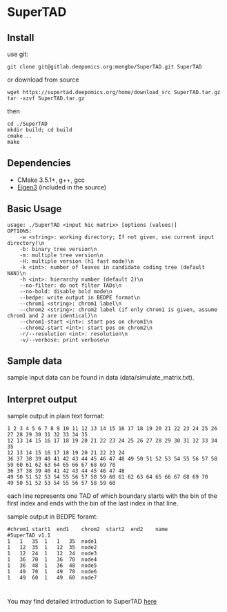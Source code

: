 # SuperTAD

## Install  
use git:  
```
git clone git@gitlab.deepomics.org:mengbo/SuperTAD.git SuperTAD
```
or download from source
```
wget https://supertad.deepomics.org/home/download_src SuperTAD.tar.gz
tar -xzvf SuperTAD.tar.gz
```
then
```
cd ./SuperTAD
mkdir build; cd build
cmake ..
make
```

## Dependencies 
* CMake 3.5.1+, g++, gcc
* [Eigen3](https://eigen.tuxfamily.org/dox/) (included in the source)

## Basic Usage  
```
usage: ./SuperTAD <input hic matrix> [options (values)]
OPTIONS:
    -w <string>: working directory; If not given, use current input directory)\n
    -b: binary tree version\n
    -m: multiple tree version\n
    -H: multiple version (h1 fast mode)\n
    -k <int>: number of leaves in candidate coding tree (default NAN)\n
    -h <int>: hierarchy number (default 2)\n
    --no-filter: do not filter TADs\n
    --no-bold: disable bold mode\n
    --bedpe: write output in BEDPE format\n
    --chrom1 <string>: chrom1 label\n
    --chrom2 <string>: chrom2 label (if only chrom1 is given, assume chrom1 and 2 are identical)\n
    --chrom1-start <int>: start pos on chrom1\n
    --chrom2-start <int>: start pos on chrom2\n
    -r/--resolution <int>: resolution\n
    -v/--verbose: print verbose\n
```

## Sample data
sample input data can be found in data (data/simulate_matrix.txt).

## Interpret output
sample output in plain text format:
```
1 2 3 4 5 6 7 8 9 10 11 12 13 14 15 16 17 18 19 20 21 22 23 24 25 26 27 28 29 30 31 32 33 34 35 
12 13 14 15 16 17 18 19 20 21 22 23 24 25 26 27 28 29 30 31 32 33 34 35 
12 13 14 15 16 17 18 19 20 21 22 23 24 
36 37 38 39 40 41 42 43 44 45 46 47 48 49 50 51 52 53 54 55 56 57 58 59 60 61 62 63 64 65 66 67 68 69 70 
36 37 38 39 40 41 42 43 44 45 46 47 48 
49 50 51 52 53 54 55 56 57 58 59 60 61 62 63 64 65 66 67 68 69 70 
49 50 51 52 53 54 55 56 57 58 59 60 
```
each line represents one TAD of which boundary starts with the bin of the first index and ends with the bin of the last index in that line.

sample output in BEDPE foramt:
```
#chrom1	start1	end1	chrom2	start2	end2	name
#SuperTAD v1.1
1	1	35	1	1	35	node1
1	12	35	1	12	35	node2
1	12	24	1	12	24	node3
1	36	70	1	36	70	node4
1	36	48	1	36	48	node5
1	49	70	1	49	70	node6
1	49	60	1	49	60	node7
```

#
You may find detailed introduction to SuperTAD [here](https://supertad.deepomics.org)